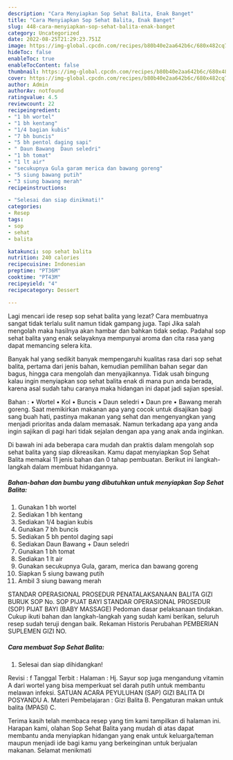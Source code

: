 ```yaml
---
description: "Cara Menyiapkan Sop Sehat Balita, Enak Banget"
title: "Cara Menyiapkan Sop Sehat Balita, Enak Banget"
slug: 448-cara-menyiapkan-sop-sehat-balita-enak-banget
category: Uncategorized
date: 2022-08-25T21:29:23.751Z
image: https://img-global.cpcdn.com/recipes/b80b40e2aa642b6c/680x482cq70/sop-sehat-balita-foto-resep-utama.jpg
hideToc: false
enableToc: true
enableTocContent: false
thumbnail: https://img-global.cpcdn.com/recipes/b80b40e2aa642b6c/680x482cq70/sop-sehat-balita-foto-resep-utama.jpg
cover: https://img-global.cpcdn.com/recipes/b80b40e2aa642b6c/680x482cq70/sop-sehat-balita-foto-resep-utama.jpg
author: Admin
authorAv: notfound
ratingvalue: 4.5
reviewcount: 22
recipeingredient:
- "1 bh wortel"
- "1 bh kentang"
- "1/4 bagian kubis"
- "7 bh buncis"
- "5 bh pentol daging sapi"
- " Daun Bawang  Daun seledri"
- "1 bh tomat"
- "1 lt air"
- "secukupnya Gula garam merica dan bawang goreng"
- "5 siung bawang putih"
- "3 siung bawang merah"
recipeinstructions:

- "Selesai dan siap dinikmati!"
categories:
- Resep
tags:
- sop
- sehat
- balita

katakunci: sop sehat balita 
nutrition: 240 calories
recipecuisine: Indonesian
preptime: "PT36M"
cooktime: "PT43M"
recipeyield: "4"
recipecategory: Dessert

---
```



Lagi mencari ide resep sop sehat balita yang lezat? Cara membuatnya sangat tidak terlalu sulit namun tidak gampang juga. Tapi Jika salah mengolah maka hasilnya akan hambar dan bahkan tidak sedap. Padahal sop sehat balita yang enak selayaknya mempunyai aroma dan cita rasa yang dapat memancing selera kita.


Banyak hal yang sedikit banyak mempengaruhi kualitas rasa dari sop sehat balita, pertama dari jenis bahan, kemudian pemilihan bahan segar dan bagus, hingga cara mengolah dan menyajikannya. Tidak usah bingung kalau ingin menyiapkan sop sehat balita enak di mana pun anda berada, karena asal sudah tahu caranya maka hidangan ini dapat jadi sajian spesial.

Bahan : • Wortel • Kol • Buncis • Daun seledri • Daun pre • Bawang merah goreng. Saat memikirkan makanan apa yang cocok untuk disajikan bagi sang buah hati, pastinya makanan yang sehat dan mengenyangkan yang menjadi prioritas anda dalam memasak. Namun terkadang apa yang anda ingin sajikan di pagi hari tidak sejalan dengan apa yang anak anda inginkan.


Di bawah ini ada beberapa cara mudah dan praktis dalam mengolah sop sehat balita yang siap dikreasikan. Kamu dapat menyiapkan Sop Sehat Balita memakai 11 jenis bahan dan 0 tahap pembuatan. Berikut ini langkah-langkah dalam membuat hidangannya.

<!--inarticleads1-->

##### Bahan-bahan dan bumbu yang dibutuhkan untuk menyiapkan Sop Sehat Balita:

1. Gunakan 1 bh wortel
1. Sediakan 1 bh kentang
1. Sediakan 1/4 bagian kubis
1. Gunakan 7 bh buncis
1. Sediakan 5 bh pentol daging sapi
1. Sediakan  Daun Bawang + Daun seledri
1. Gunakan 1 bh tomat
1. Sediakan 1 lt air
1. Gunakan secukupnya Gula, garam, merica dan bawang goreng
1. Siapkan 5 siung bawang putih
1. Ambil 3 siung bawang merah


STANDAR OPERASIONAL PROSEDUR PENATALAKSANAAN BALITA GIZI BURUK SOP No. SOP PIJAT BAYI STANDAR OPERASIONAL PROSEDUR (SOP) PIJAT BAYI (BABY MASSAGE) Pedoman dasar pelaksanaan tindakan. Cukup ikuti bahan dan langkah-langkah yang sudah kami berikan, seluruh resep sudah teruji dengan baik. Rekaman Historis Perubahan PEMBERIAN SUPLEMEN GIZI NO. 

<!--inarticleads2-->

##### Cara membuat Sop Sehat Balita:


1. Selesai dan siap dihidangkan!

Revisi : f Tanggal Terbit : Halaman : Hj. Sayur sop juga mengandung vitamin A dari wortel yang bisa memperkuat sel darah putih untuk membantu melawan infeksi. SATUAN ACARA PEYULUHAN (SAP) GIZI BALITA DI POSYANDU A. Materi Pembelajaran : Gizi Balita B. Pengaturan makan untuk balita (MPASI) C. 

Terima kasih telah membaca resep yang tim kami tampilkan di halaman ini. Harapan kami, olahan Sop Sehat Balita yang mudah di atas dapat membantu anda menyiapkan hidangan yang enak untuk keluarga/teman maupun menjadi ide bagi kamu yang berkeinginan untuk berjualan makanan. Selamat menikmati
